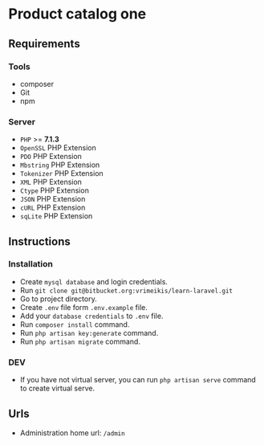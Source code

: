 # Product catalog one

## Requirements

### Tools

- composer
- Git
- npm

### Server

- `PHP` >= **7.1.3**
- `OpenSSL` PHP Extension
- `PDO` PHP Extension
- `Mbstring` PHP Extension
- `Tokenizer` PHP Extension
- `XML` PHP Extension
- `Ctype` PHP Extension
- `JSON` PHP Extension
- `cURL` PHP Extension
- `sqLite` PHP Extension

## Instructions

### Installation

- Create `mysql database` and login credentials.
- Run `git clone git@bitbucket.org:vrimeikis/learn-laravel.git`
- Go to project directory.
- Create `.env` file form `.env.example` file.
- Add your `database credentials` to `.env` file.
- Run `composer install` command.
- Run `php artisan key:generate` command.
- Run `php artisan migrate` command.

### DEV

- If you have not virtual server, you can run `php artisan serve` command to create virtual serve.

## Urls

- Administration home url: `/admin`